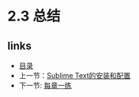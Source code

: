 # 2.3 总结

## links  
  * [目录](<preface.md>)
  * 上一节：[Sublime Text的安装和配置](02.2.md)
  * 下一节: [每章一练](02.4.md)
